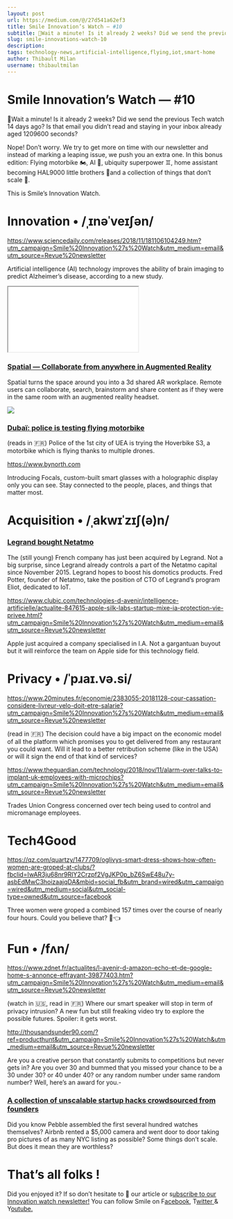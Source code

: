 ```yaml
---
layout: post
url: https://medium.com/@/27d541a62ef3
title: Smile Innovation’s Watch — #10
subtitle: 🤔Wait a minute! Is it already 2 weeks? Did we send the previous Tech watch 14 days ago? Is that email you didn’t read and staying in your…
slug: smile-innovations-watch-10
description: 
tags: technology-news,artificial-intelligence,flying,iot,smart-home
author: Thibault Milan
username: thibaultmilan
---
```


# Smile Innovation’s Watch — #10

🤔Wait a minute! Is it already 2 weeks? Did we send the previous Tech watch 14 days ago? Is that email you didn’t read and staying in your inbox already aged 1209600 seconds?

Nope! Don’t worry. We try to get more on time with our newsletter and instead of marking a leaping issue, we push you an extra one. In this bonus edition: Flying motorbike 🏍, AI 🧠, ubiquity superpower ♊️, home assistant becoming HAL9000 little brothers 🤖and a collection of things that don’t scale 📶.

This is Smile’s Innovation Watch.

# Innovation • /ˌɪnəˈveɪʃən/

https://www.sciencedaily.com/releases/2018/11/181106104249.htm?utm_campaign=Smile%20Innovation%27s%20Watch&utm_medium=email&utm_source=Revue%20newsletter

Artificial intelligence (AI) technology improves the ability of brain imaging to predict Alzheimer’s disease, according to a new study.

<iframe src="/assets/images/posts/6f937e38c913edd6b1da10dc3b187a81.html"></iframe>

### [Spatial — Collaborate from anywhere in Augmented Reality](https://spatial.is/?ref=producthunt&utm_campaign=Smile%20Innovation%27s%20Watch&utm_medium=email&utm_source=Revue%20newsletter)

Spatial turns the space around you into a 3d shared AR workplace. Remote users can collaborate, search, brainstorm and share content as if they were in the same room with an augmented reality headset.

![](/assets/images/posts//images/posts/images/posts/0*7Gr3KgSpL15c0LK1)

### [**Dubaï: police is testing flying motorbike**](https://www.rtl.fr/actu/futur/video-dubai-les-policiers-essayent-une-moto-volante-7795614069?utm_campaign=Smile%20Innovation%27s%20Watch&utm_medium=email&utm_source=Revue%20newsletter)

(reads in 🇫🇷) Police of the 1st city of UEA is trying the Hoverbike S3, a motorbike which is flying thanks to multiple drones.

https://www.bynorth.com

Introducing Focals, custom-built smart glasses with a holographic display only you can see. Stay connected to the people, places, and things that matter most.

# Acquisition • /ˌakwɪˈzɪʃ(ə)n/

### [Legrand bought Netatmo](https://www.nextinpact.com/brief/legrand-se-paie-netatmo-6575.htm?utm_campaign=lebrief&utm_medium=twitter&utm_source=dlvr.it)

The (still young) French company has just been acquired by Legrand. Not a big surprise, since Legrand already controls a part of the Netatmo capital since November 2015. Legrand hopes to boost his domotics products. Fred Potter, founder of Netatmo, take the position of CTO of Legrand’s program Eliot, dedicated to IoT.

https://www.clubic.com/technologies-d-avenir/intelligence-artificielle/actualite-847615-apple-silk-labs-startup-mixe-ia-protection-vie-privee.html?utm_campaign=Smile%20Innovation%27s%20Watch&utm_medium=email&utm_source=Revue%20newsletter

Apple just acquired a company specialised in I.A. Not a gargantuan buyout but it will reinforce the team on Apple side for this technology field.

# Privacy • /ˈpɹaɪ.və.si/

https://www.20minutes.fr/economie/2383055-20181128-cour-cassation-considere-livreur-velo-doit-etre-salarie?utm_campaign=Smile%20Innovation%27s%20Watch&utm_medium=email&utm_source=Revue%20newsletter

(read in 🇫🇷) The decision could have a big impact on the economic model of all the platform which promises you to get delivered from any restaurant you could want. Will it lead to a better retribution scheme (like in the USA) or will it sign the end of that kind of services?

https://www.theguardian.com/technology/2018/nov/11/alarm-over-talks-to-implant-uk-employees-with-microchips?utm_campaign=Smile%20Innovation%27s%20Watch&utm_medium=email&utm_source=Revue%20newsletter

Trades Union Congress concerned over tech being used to control and micromanage employees.

# Tech4Good

https://qz.com/quartzy/1477709/oglivys-smart-dress-shows-how-often-women-are-groped-at-clubs/?fbclid=IwAR3ju68nr9RIY2Crzpf2VgJKP0p_bZ6SwE48u7y-asbEdMwC3hoizaajqDA&mbid=social_fb&utm_brand=wired&utm_campaign=wired&utm_medium=social&utm_social-type=owned&utm_source=facebook

Three women were groped a combined 157 times over the course of nearly four hours. Could you believe that? 👗👈

# Fun • /fʌn/

https://www.zdnet.fr/actualites/l-avenir-d-amazon-echo-et-de-google-home-s-annonce-effrayant-39877403.htm?utm_campaign=Smile%20Innovation%27s%20Watch&utm_medium=email&utm_source=Revue%20newsletter

(watch in 🇺🇸, read in 🇫🇷) Where our smart speaker will stop in term of privacy intrusion? A new fun but still freaking video try to explore the possible futures. Spoiler: it gets worst.

http://thousandsunder90.com/?ref=producthunt&utm_campaign=Smile%20Innovation%27s%20Watch&utm_medium=email&utm_source=Revue%20newsletter

Are you a creative person that constantly submits to competitions but never gets in? Are you over 30 and bummed that you missed your chance to be a 30 under 30? or 40 under 40? or any random number under same random number? Well, here’s an award for you.-

### [**A collection of unscalable startup hacks crowdsourced from founders**](https://dothingsthatdontscale.com/?ref=producthunt&utm_campaign=Smile%20Innovation%27s%20Watch&utm_medium=email&utm_source=Revue%20newsletter)

Did you know Pebble assembled the first several hundred watches themselves? Airbnb rented a $5,000 camera and went door to door taking pro pictures of as many NYC listing as possible? Some things don’t scale. But does it mean they are worthless?

# That’s all folks !

Did you enjoyed it? If so don’t hesitate to 👏 our article or s[ubscribe to our Innovation watch newsletter!](https://www.getrevue.co/profile/smileinnovation)
You can follow Smile on F[acebook,](https://www.facebook.com/smileopensource) T[witter ](https://www.twitter.com/GroupeSmile)& Y[outube.](http://www.youtube.com/user/SmileOpenSource)


